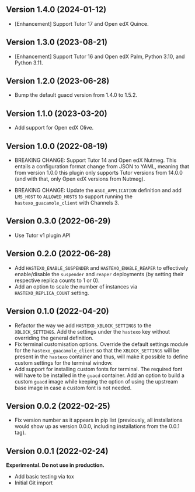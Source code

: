 Version 1.4.0 (2024-01-12)
----------------------------
* [Enhancement] Support Tutor 17 and Open edX Quince.

## Version 1.3.0 (2023-08-21)

* [Enhancement] Support Tutor 16 and Open edX Palm, Python 3.10, and Python 3.11.

Version 1.2.0 (2023-06-28)
-----------------------------

* Bump the default guacd version from 1.4.0 to 1.5.2.

Version 1.1.0 (2023-03-20)
-----------------------------
* Add support for Open edX Olive.

Version 1.0.0 (2022-08-19)
-----------------------------

* BREAKING CHANGE: Support Tutor 14 and Open edX Nutmeg. This entails
  a configuration format change from JSON to YAML, meaning that from
  version 1.0.0 this plugin only supports Tutor versions from 14.0.0
  (and with that, only Open edX versions from Nutmeg).

* BREAKING CHANGE: Update the `ASGI_APPLICATION` definition and
   add `LMS_HOST` to `ALLOWED_HOSTS` to support running the 
   `hastexo_guacamole_client` with Channels 3.

Version 0.3.0 (2022-06-29)
-----------------------------
* Use Tutor v1 plugin API


Version 0.2.0 (2022-06-28)
-----------------------------
* Add `HASTEXO_ENABLE_SUSPENDER` and `HASTEXO_ENABLE_REAPER` to
  effectively enable/disable the `suspender` and `reaper` deployments
  (by setting their respective replica counts to 1 or 0).
* Add an option to scale the number of instances via
  `HASTEXO_REPLICA_COUNT` setting.

Version 0.1.0 (2022-04-20)
-----------------------------

* Refactor the way we add `HASTEXO_XBLOCK_SETTINGS` to the
  `XBLOCK_SETTINGS`. Add the settings under the `hastexo` key
  without overriding the general definition.
* Fix terminal customisation options. Override the default
  settings module for the `hastexo_guacamole_client`
  so that the `XBLOCK_SETTINGS` will be present in the
  `hastexo` container and thus, will make it possible to
  define custom settings for the terminal window.
* Add support for installing custom fonts for terminal.
  The required font will have to be installed in the
  `guacd` container. Add an option to build a custom
  `guacd` image while keeping the option of using the
  upstream base image in case a custom font is not needed.

## Version 0.0.2 (2022-02-25)

* Fix version number as it appears in pip list (previously, all
  installations would show up as version 0.0.0, including
  installations from the 0.0.1 tag).


## Version 0.0.1 (2022-02-24)

**Experimental. Do not use in production.**

* Add basic testing via tox
* Initial Git import
